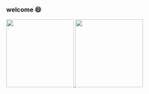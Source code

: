 ### welcome :smile:

<p align="left">
<a href="https://github.com/rangercyh">
  <img height="180em" src="https://github-readme-stats-b8fusqu02-rangercyh.vercel.app/api/top-langs/?username=rangercyh&layout=compact&langs_count=8&theme=algolia"/>
  <img height="180em" src="https://github-readme-stats-b8fusqu02-rangercyh.vercel.app/api?username=rangercyh&show_icons=true&theme=algolia&include_all_commits=true&count_private=true"/>
</a>
</p>
